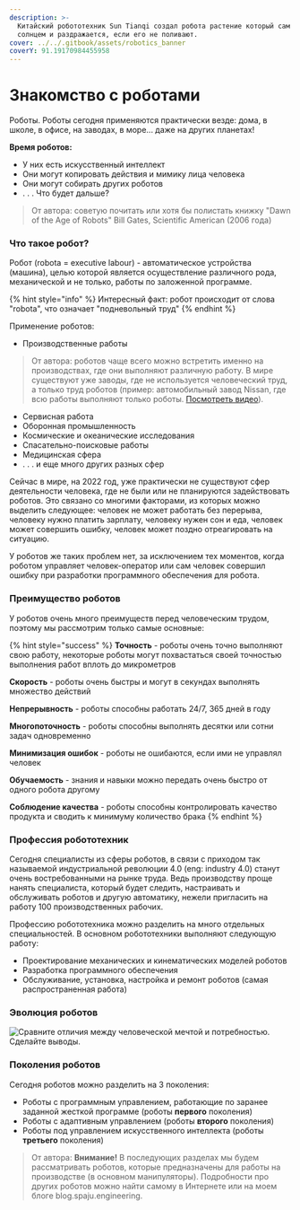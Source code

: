 ```yaml
---
description: >-
  Китайский робототехник Sun Tianqi создал робота растение который сам ходит за
  солнцем и раздражается, если его не поливают.
cover: ../../.gitbook/assets/robotics_banner
coverY: 91.19170984455958
---
```


# Знакомство с роботами

Роботы. Роботы сегодня применяются практически везде: дома, в школе, в офисе, на заводах, в море... даже на других планетах!&#x20;

**Время роботов:**&#x20;

* У них есть искусственный интеллект
* Они могут копировать действия и мимику лица человека
* Они могут собирать других роботов
* . . . Что будет дальше?&#x20;

> От автора: советую почитать или хотя бы полистать книжку "Dawn of the Age of Robots" Bill Gates, Scientific American (2006 года)

### Что такое робот? <a href="#what-is-robot" id="what-is-robot"></a>

Робот (robota = executive labour) - автоматическое устройства (машина), целью которой является осуществление различного рода, механической и не только, работы по заложенной программе.&#x20;

{% hint style="info" %}
Интересный факт: робот происходит от слова "robota", что означает "подневольный труд"
{% endhint %}

Применение роботов:

* Производственные работы

> От автора: роботов чаще всего можно встретить именно на производствах, где они выполняют различную работу. В мире существуют уже заводы, где не используется человеческий труд, а только труд роботов (пример: автомобильный завод Nissan, где всю работы выполняют только роботы. [Посмотреть видео](https://www.youtube.com/watch?v=ooFrWpxztOk)).

* Сервисная работа
* Оборонная промышленность
* Космические и океанические исследования
* Спасательно-поисковые работы
* Медицинская сфера
* . . . и еще много других разных сфер

Сейчас в мире, на 2022 год, уже практически не существуют сфер деятельности человека, где не были или не планируются задействовать роботов. Это связано со многими факторами, из которых можно выделить следующее: человек не может работать без перерыва, человеку нужно платить зарплату, человеку нужен сон и еда, человек может совершить ошибку, человек может поздно отреагировать на ситуацию.

У роботов же таких проблем нет, за исключением тех моментов, когда роботом управляет человек-оператор или сам человек совершил ошибку при разработки программного обеспечения для робота.

### Преимущество роботов <a href="#robots-advantage" id="robots-advantage"></a>

У роботов очень много преимуществ перед человеческим трудом, поэтому мы рассмотрим только самые основные:

{% hint style="success" %}
**Точность** - роботы очень точно выполняют свою работу, некоторые роботы могут похвастаться своей точностью выполнения работ вплоть до микрометров

**Скорость** - роботы очень быстры и могут в секундах выполнять множество действий

**Непрерывность** - роботы способны работать 24/7, 365 дней в году

**Многопоточность** - роботы способны выполнять десятки или сотни задач одновременно

**Минимизация ошибок** - роботы не ошибаются, если ими не управлял человек

**Обучаемость** - знания и навыки можно передать очень быстро от одного робота другому

**Соблюдение качества** - роботы способны контролировать качество продукта и сводить к минимуму количество брака
{% endhint %}

### Профессия робототехник <a href="#robotician" id="robotician"></a>

Сегодня специалисты из сферы роботов, в связи с приходом так называемой индустриальной революции 4.0 (eng: industry 4.0) станут очень востребованными на рынке труда. Ведь производству проще нанять специалиста, который будет следить, настраивать и обслуживать роботов и другую автоматику, нежели пригласить на работу 100 производственных рабочих.&#x20;

Профессию робототехника можно разделить на много отдельных специальностей. В основном робототехники выполняют следующую работу:

* Проектирование механических и кинематических моделей роботов
* Разработка программного обеспечения
* Обслуживание, установка, настройка и ремонт роботов (самая распространенная работа)

### Эволюция роботов <a href="#evolution-of-robotics" id="evolution-of-robotics"></a>

![Сравните отличия между человеческой мечтой и потребностью. Сделайте выводы.](../../.gitbook/assets/robotics\_evolution)

### Поколения роботов <a href="#robots-generation" id="robots-generation"></a>

Сегодня роботов можно разделить на 3 поколения:

* Роботы с программным управлением, работающие по заранее заданной жесткой программе (роботы **первого** поколения)
* Роботы с адаптивным управлением (роботы **второго** поколения)
* Роботы под управлением искусственного интеллекта (роботы **третьего** поколения)

> От автора: **Внимание!** В последующих разделах мы будем рассматривать роботов, которые предназначены для работы на производстве (в основном манипуляторы). Подробности про других роботов можно найти самому в Интернете или на моем блоге blog.spaju.engineering.&#x20;
